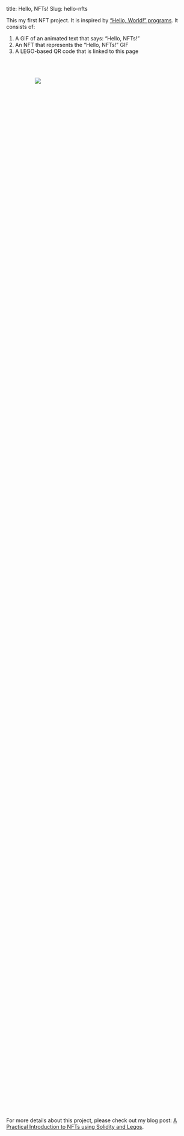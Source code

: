 title: Hello, NFTs!
Slug: hello-nfts

This my first NFT project. It is inspired by [“Hello, World!” programs](https://en.wikipedia.org/wiki/%22Hello,_World!%22_program). It consists of:

1. A GIF  of an animated text that says: “Hello, NFTs!”
2. An NFT that represents the “Hello, NFTs!” GIF
3. A LEGO-based QR code that is linked to this page

</br>

<nft-card contractAddress="0x8c181e63e16b7464eb75a5eda7e1d802812ddf7f" tokenId="1"> </nft-card> <script src="https://unpkg.com/embeddable-nfts/dist/nft-card.min.js"></script>

</br>

<div style="display:block;margin:auto;height:70%;width:70%">
    <img src="/images/intro-nfts-solidity/lego-qr.png">
</div>

</br>

For more details about this project, please check out my blog post: [A Practical Introduction to NFTs using Solidity and Legos](http://adilmoujahid.com/posts/2021/05/intro-nfts-solidity/).